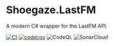 # Shoegaze.LastFM
A modern C# wrapper for the LastFM API.

[![CI](https://github.com/SHOEGAZEssb/Shoegaze.LastFM/actions/workflows/ci.yml/badge.svg?branch=main)](https://github.com/SHOEGAZEssb/Shoegaze.LastFM/actions/workflows/ci.yml)
[![codecov](https://codecov.io/gh/SHOEGAZEssb/Shoegaze.LastFM/branch/main/graph/badge.svg)](https://codecov.io/gh/SHOEGAZEssb/Shoegaze.LastFM)
![CodeQL](https://img.shields.io/github/actions/workflow/status/SHOEGAZEssb/Shoegaze.LastFM/codeql.yml?label=CodeQL)
![SonarCloud](https://sonarcloud.io/api/project_badges/measure?project=SHOEGAZEssb_Shoegaze.LastFM&metric=alert_status)
